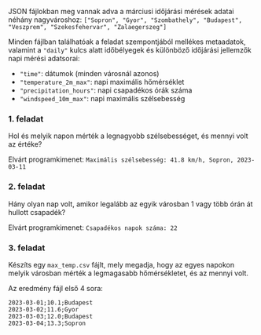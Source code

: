 JSON fájlokban meg vannak adva a márciusi időjárási mérések adatai néhány nagyvároshoz:
`["Sopron", "Gyor", "Szombathely", "Budapest", "Veszprem", "Szekesfehervar", "Zalaegerszeg"]`

Minden fájlban találhatóak a feladat szempontjából mellékes metaadatok, valamint a `"daily"` kulcs alatt időbélyegek és különböző időjárási jellemzők napi mérési adatsorai:

- `"time"`: dátumok (minden városnál azonos)
- `"temperature_2m_max"`: napi maximális hőmérséklet
- `"precipitation_hours"`: napi csapadékos órák száma
- `"windspeed_10m_max"`: napi maximális szélsebesség

### 1. feladat

Hol és melyik napon mérték a legnagyobb szélsebességet, és mennyi volt az értéke?

Elvárt programkimenet: `Maximális szélsebesség: 41.8 km/h, Sopron, 2023-03-11`

### 2. feladat

Hány olyan nap volt, amikor legalább az egyik városban 1 vagy több órán át hullott csapadék?

Elvárt programkimenet: `Csapadékos napok száma: 22`

### 3. feladat

Készíts egy `max_temp.csv` fájlt, mely megadja, hogy az egyes napokon melyik városban mérték a legmagasabb hőmérsékletet, és az mennyi volt.

Az eredmény fájl első 4 sora:

```
2023-03-01;10.1;Budapest
2023-03-02;11.6;Gyor
2023-03-03;12.0;Budapest
2023-03-04;13.3;Sopron
```
